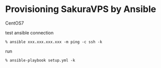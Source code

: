 # Provisioning SakuraVPS by Ansible

CentOS7

test ansible connection

    % ansible xxx.xxx.xxx.xxx -m ping -c ssh -k

run

    % ansible-playbook setup.yml -k


